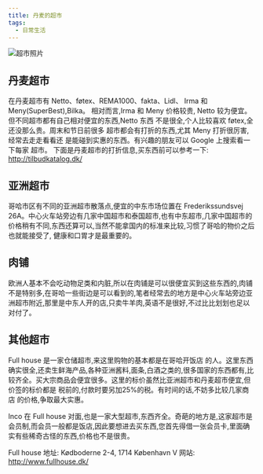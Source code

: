 ```yaml
---
title: 丹麦的超市
tags:
  - 日常生活
---
```

![超市照片](https://upload.wikimedia.org/wikipedia/commons/thumb/b/b4/Supermarket_z_flagami_%28ubt%29.JPG/1920px-Supermarket_z_flagami_%28ubt%29.JPG)

## 丹麦超市
在丹麦超市有 Netto、føtex、REMA1000、fakta、Lidl、 Irma 和 Meny(SuperBest),Bilka。 相对而言,Irma 和 Meny 价格较贵, Netto 较为便宜。但不同超市都有自己相对便宜的东西,Netto 东西 不是很全,个人比较喜欢 føtex,全还没那么贵。周末和节日前很多 超市都会有打折的东西,尤其 Meny 打折很厉害,经常去走走看看还 是能碰到实惠的东西。有兴趣的朋友可以 Google 上搜索看一下每家 超市。
下面是丹麦超市的打折信息,买东西前可以参考一下: http://tilbudkatalog.dk/

## 亚洲超市
哥哈市区有不同的亚洲超市散落点,便宜的中东市场位置在 Frederikssundsvej 26A。中心火车站旁边有几家中国超市和泰国超市,也有中东超市,几家中国超市的价格稍有不同,东西还算可以,当然不能拿国内的标准来比较,习惯了哥哈的物价之后也就能接受了, 健康和口胃才是最重要的。

## 肉铺
欧洲人基本不会吃动物足类和内脏,所以在肉铺是可以很便宜买到这些东西的,肉铺不是特别多,在哥哈一些街边是可以看到的,笔者经常去的地方是中心火车站旁边亚洲超市附近,那里是中东人开的店,只卖牛羊肉,英语不是很好,不过比比划划也足以对付了。

## 其他超市
Full house 是一家仓储超市,来这里购物的基本都是在哥哈开饭店 的人。这里东西确实很全,还卖生鲜海产品,各种亚洲酱料,面条,白酒之类的,很多国家的东西都有,比较齐全。买大宗商品会便宜很多。这里的标价虽然比亚洲超市和丹麦超市便宜,但价签的标价都是 税前的,付款时要另加25%的税。有时间的话,不妨多比较几家商店 的价格,争取最大实惠。

Inco 在 Full house 对面,也是一家大型超市,东西齐全。奇葩的地方是,这家超市是会员制,而会员一般都是饭店,因此要想进去买东西,您首先得借一张会员卡,里面确实有些稀奇古怪的东西,价格也不是很贵。

Full house 地址: Kødboderne 2-4, 1714 København V 网站: http://www.fullhouse.dk/
